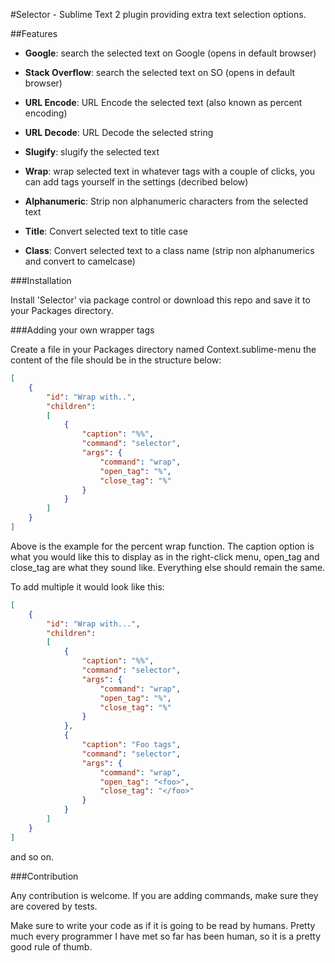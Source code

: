 #Selector - Sublime Text 2 plugin providing extra text selection options.

##Features
- **Google**: search the selected text on Google (opens in default browser)

- **Stack Overflow**: search the selected text on SO (opens in default browser)

- **URL Encode**: URL Encode the selected text (also known as percent encoding)

- **URL Decode**: URL Decode the selected string

- **Slugify**: slugify the selected text

- **Wrap**: wrap selected text in whatever tags with a couple of clicks,
		    you can add tags yourself in the settings (decribed below)

- **Alphanumeric**: Strip non alphanumeric characters from the selected text

- **Title**: Convert selected text to title case

- **Class**: Convert selected text to a class name
		 (strip non alphanumerics and convert to camelcase)


###Installation

Install 'Selector' via package control or download this repo and save it to your Packages directory.

###Adding your own wrapper tags

Create a file in your Packages directory named Context.sublime-menu
the content of the file should be in the structure below:

```json
[
    {
        "id": "Wrap with..",
        "children":
        [
            {
                "caption": "%%",
                "command": "selector",
                "args": {
                    "command": "wrap",
                    "open_tag": "%",
                    "close_tag": "%"
                }
            }
        ]
    }
]
```

Above is the example for the percent wrap function. The caption option is what you would like this to display as in the right-click menu, open_tag and close_tag are what they sound like. Everything else should remain the same.

To add multiple it would look like this:

```json
[
    {
        "id": "Wrap with...",
        "children":
        [
            {
                "caption": "%%",
                "command": "selector",
                "args": {
                    "command": "wrap",
                    "open_tag": "%",
                    "close_tag": "%"
                }
            },
            {
                "caption": "Foo tags",
                "command": "selector",
                "args": {
                    "command": "wrap",
                    "open_tag": "<foo>",
                    "close_tag": "</foo>"
                }
            }
        ]
    }
]
```

and so on.

###Contribution

Any contribution is welcome. If you are adding commands, make sure they are covered by tests.

Make sure to write your code as if it is going to be read by humans. Pretty much every programmer I have met so far has been human, so it is a pretty good rule of thumb.
